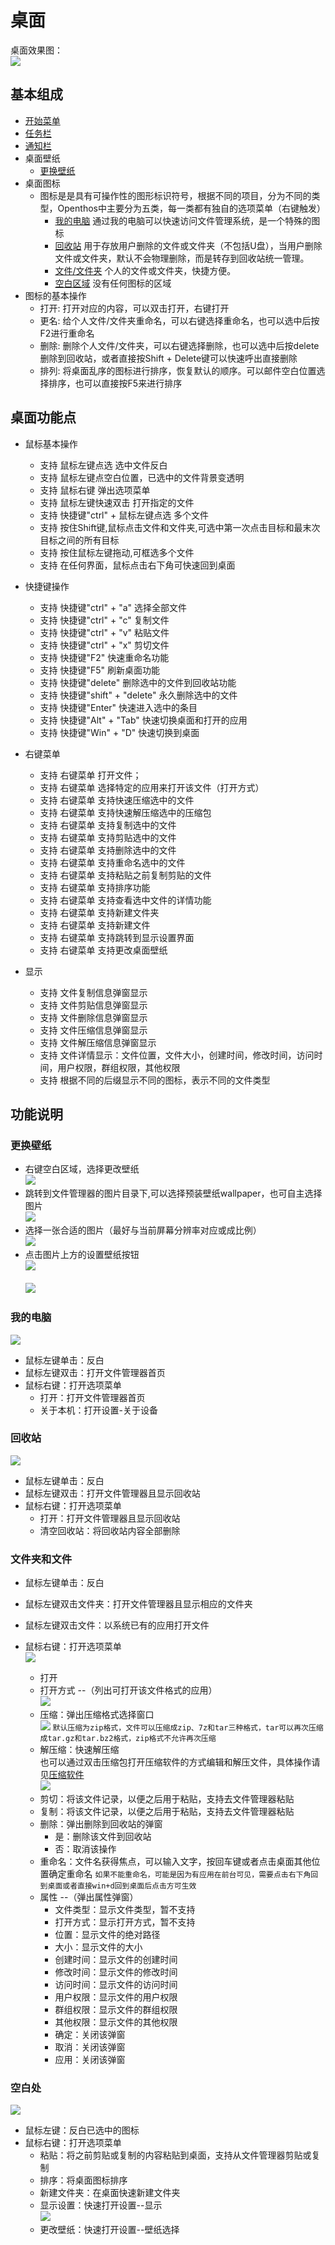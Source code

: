 # 桌面
   
桌面效果图：  
![](pic/zhuomian/Desktop_demo.png)

## 基本组成
   - [开始菜单](./五.开始菜单.md)
   - [任务栏](./六.任务栏.md)
   - [通知栏](./七.通知栏.md)
   - 桌面壁纸
      - [更换壁纸](#更换壁纸)
   - 桌面图标
      - 图标是是具有可操作性的图形标识符号，根据不同的项目，分为不同的类型，Openthos中主要分为五类，每一类都有独自的选项菜单（右键触发）
         - [我的电脑](#我的电脑)   通过我的电脑可以快速访问文件管理系统，是一个特殊的图标
         - [回收站](#回收站)    用于存放用户删除的文件或文件夹（不包括U盘），当用户删除文件或文件夹，默认不会物理删除，而是转存到回收站统一管理。
         - [文件/文件夹](#文件夹和文件)   个人的文件或文件夹，快捷方便。
         - [空白区域](#空白处)    没有任何图标的区域
   - 图标的基本操作
      - 打开: 打开对应的内容，可以双击打开，右键打开
      - 更名: 给个人文件/文件夹重命名，可以右键选择重命名，也可以选中后按F2进行重命名
      - 删除: 删除个人文件/文件夹，可以右键选择删除，也可以选中后按delete删除到回收站，或者直接按Shift + Delete键可以快速呼出直接删除
      - 排列: 将桌面乱序的图标进行排序，恢复默认的顺序。可以邮件空白位置选择排序，也可以直接按F5来进行排序

## 桌面功能点
- 鼠标基本操作 
     - 支持 鼠标左键点选 选中文件反白
     - 支持 鼠标左键点空白位置，已选中的文件背景变透明
     - 支持 鼠标右键 弹出选项菜单
     - 支持 鼠标左键快速双击 打开指定的文件
     - 支持 快捷键"ctrl" + 鼠标左键点选 多个文件
     - 支持 按住Shift键,鼠标点击文件和文件夹,可选中第一次点击目标和最末次目标之间的所有目标
     - 支持 按住鼠标左键拖动,可框选多个文件
     - 支持 在任何界面，鼠标点击右下角可快速回到桌面
     
- 快捷键操作
     - 支持 快捷键"ctrl" + "a" 选择全部文件
     - 支持 快捷键"ctrl" + "c" 复制文件
     - 支持 快捷键"ctrl" + "v" 粘贴文件
     - 支持 快捷键"ctrl" + "x" 剪切文件
     - 支持 快捷键"F2" 快速重命名功能
     - 支持 快捷键"F5" 刷新桌面功能
     - 支持 快捷键"delete" 删除选中的文件到回收站功能
     - 支持 快捷键"shift" + "delete" 永久删除选中的文件
     - 支持 快捷键"Enter" 快速进入选中的条目
     - 支持 快捷键"Alt" + "Tab" 快速切换桌面和打开的应用
     - 支持 快捷键"Win" + "D" 快速切换到桌面
  
- 右键菜单
     - 支持 右键菜单 打开文件；
     - 支持 右键菜单 选择特定的应用来打开该文件（打开方式）
     - 支持 右键菜单 支持快速压缩选中的文件
     - 支持 右键菜单 支持快速解压缩选中的压缩包
     - 支持 右键菜单 支持复制选中的文件
     - 支持 右键菜单 支持剪贴选中的文件
     - 支持 右键菜单 支持删除选中的文件
     - 支持 右键菜单 支持重命名选中的文件
     - 支持 右键菜单 支持粘贴之前复制剪贴的文件
     - 支持 右键菜单 支持排序功能
     - 支持 右键菜单 支持查看选中文件的详情功能
     - 支持 右键菜单 支持新建文件夹
     - 支持 右键菜单 支持新建文件
     - 支持 右键菜单 支持跳转到显示设置界面
     - 支持 右键菜单 支持更改桌面壁纸
	 
- 显示
     - 支持 文件复制信息弹窗显示
     - 支持 文件剪贴信息弹窗显示
     - 支持 文件删除信息弹窗显示
     - 支持 文件压缩信息弹窗显示
     - 支持 文件解压缩信息弹窗显示
     - 支持 文件详情显示：文件位置，文件大小，创建时间，修改时间，访问时间，用户权限，群组权限，其他权限
     - 支持 根据不同的后缀显示不同的图标，表示不同的文件类型
     
## 功能说明
### 更换壁纸
   - 右键空白区域，选择更改壁纸  
![](pic/zhuomian/Desktop_wallpaper1.png)
   - 跳转到文件管理器的图片目录下,可以选择预装壁纸wallpaper，也可自主选择图片  
![](pic/zhuomian/Desktop_wallpaper2.png)
   - 选择一张合适的图片（最好与当前屏幕分辨率对应或成比例）  
![](pic/zhuomian/Desktop_wallpaper3.png)
   - 点击图片上方的设置壁纸按钮  
![](pic/zhuomian/Desktop_wallpaper4.png)<br />  
![](pic/zhuomian/Desktop_wallpaper5.png)
### 我的电脑
![](pic/zhuomian/Desktop_mycomputer.png)
   - 鼠标左键单击：反白
   - 鼠标左键双击：打开文件管理器首页
   - 鼠标右键：打开选项菜单
      - 打开：打开文件管理器首页
      - 关于本机：打开设置-关于设备
### 回收站
![](pic/zhuomian/Desktop_recyclebin.png)

   - 鼠标左键单击：反白
   - 鼠标左键双击：打开文件管理器且显示回收站
   - 鼠标右键：打开选项菜单
      - 打开：打开文件管理器且显示回收站
      - 清空回收站：将回收站内容全部删除
### 文件夹和文件
   - 鼠标左键单击：反白
   - 鼠标左键双击文件夹：打开文件管理器且显示相应的文件夹
   - 鼠标左键双击文件：以系统已有的应用打开文件
   - 鼠标右键：打开选项菜单  
![](pic/zhuomian/Desktop_file1.png)

      - 打开
      - 打开方式 --（列出可打开该文件格式的应用）  
![](pic/zhuomian/Desktop_file2.png)
      - 压缩：弹出压缩格式选择窗口  
![](pic/zhuomian/Desktop_file3.png)
    ```
    默认压缩为zip格式，文件可以压缩成zip、7z和tar三种格式，tar可以再次压缩成tar.gz和tar.bz2格式，zip格式不允许再次压缩
    ```
      - 解压缩：快速解压缩  
也可以通过双击压缩包打开压缩软件的方式编辑和解压文件，具体操作请见[压缩软件](../soft/压缩软件.md)  
![](pic/zhuomian/Desktop_file4.png)
      - 剪切：将该文件记录，以便之后用于粘贴，支持去文件管理器粘贴
      - 复制：将该文件记录，以便之后用于粘贴，支持去文件管理器粘贴
      - 删除：弹出删除到回收站的弹窗
         - 是：删除该文件到回收站
         - 否：取消该操作
      - 重命名：文件名获得焦点，可以输入文字，按回车键或者点击桌面其他位置确定重命名
    ```
    如果不能重命名，可能是因为有应用在前台可见，需要点击右下角回到桌面或者直接win+d回到桌面后点击方可生效
    ```
      - 属性 --（弹出属性弹窗）
         - 文件类型：显示文件类型，暂不支持
         - 打开方式：显示打开方式，暂不支持
         - 位置：显示文件的绝对路径
         - 大小：显示文件的大小
         - 创建时间：显示文件的创建时间
         - 修改时间：显示文件的修改时间
         - 访问时间：显示文件的访问时间
         - 用户权限：显示文件的用户权限
         - 群组权限：显示文件的群组权限
         - 其他权限：显示文件的其他权限
         - 确定：关闭该弹窗
         - 取消：关闭该弹窗
         - 应用：关闭该弹窗
### 空白处
![](pic/zhuomian/Desktop_blankrightbutton.png)

   - 鼠标左键：反白已选中的图标
   - 鼠标右键：打开选项菜单
      - 粘贴：将之前剪贴或复制的内容粘贴到桌面，支持从文件管理器剪贴或复制
      - 排序：将桌面图标排序
      - 新建文件夹：在桌面快速新建文件夹
      - 显示设置：快速打开设置--显示  
![](pic/zhuomian/Desktop_display.png)
      - 更改壁纸：快速打开设置--壁纸选择
